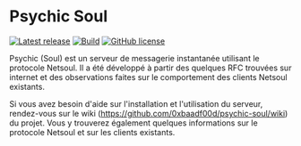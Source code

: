 # Psychic Soul

[![Latest release](https://img.shields.io/badge/latest_release-1.3.1-orange.svg)](https://github.com/0xbaadf00d/psychic-soul/releases)
[![Build](https://img.shields.io/travis-ci/0xbaadf00d/psychic-soul.svg?branch=master&style=flat)](https://travis-ci.org/0xbaadf00d/psychic-soul)
[![GitHub license](https://img.shields.io/badge/license-MIT-blue.svg)](https://raw.githubusercontent.com/0xbaadf00d/psychic-soul/master/LICENSE)


Psychic (Soul) est un serveur de messagerie instantanée utilisant le protocole
Netsoul. Il a été développé à partir des quelques RFC trouvées sur internet et
des observations faites sur le comportement des clients Netsoul existants.


Si vous avez besoin d'aide sur l'installation et l'utilisation du serveur,
rendez-vous sur le wiki (https://github.com/0xbaadf00d/psychic-soul/wiki) du
projet. Vous y trouverez également quelques informations sur le protocole
Netsoul et sur les clients existants.
